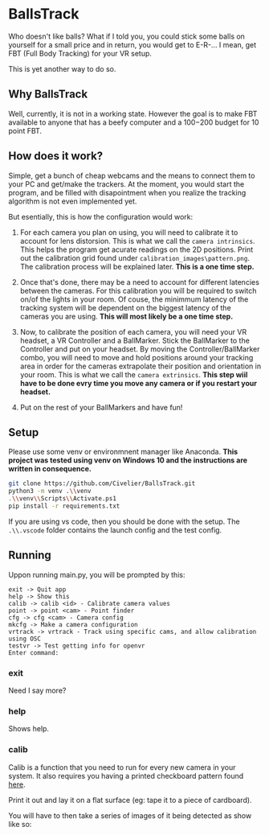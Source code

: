 # BallsTrack
Who doesn't like balls?
What if I told you, you could stick some balls on yourself for a small price and in return, you would get to E-R-...
I mean, get FBT (Full Body Tracking) for your VR setup.

This is yet another way to do so.

## Why BallsTrack
Well, currently, it is not in a working state. However the goal is to make FBT available to anyone that has a beefy computer and a 100$-200$ budget for 10 point FBT.

## How does it work?
Simple, get a bunch of cheap webcams and the means to connect them to your PC and get/make the trackers. At the moment, you would start the program, and be filled with disapointment when you realize the tracking algorithm is not even implemented yet.

But esentially, this is how the configuration would work:

1. For each camera you plan on using, you will need to calibrate it to account for lens distorsion. This is what we call the `camera intrinsics`. This helps the program get acurate readings on the 2D positions. Print out the calibration grid found under `calibration_images\pattern.png`. The calibration process will be explained later. **This is a one time step.**

2. Once that's done, there may be a need to account for different latencies between the cameras. For this calibration you will be required to switch on/of the lights in your room. Of couse, the minimmum latency of the tracking system will be dependent on the biggest latency of the cameras you are using. **This will most likely be a one time step.**

3. Now, to calibrate the position of each camera, you will need your VR headset, a VR Controller and a BallMarker. Stick the BallMarker to the Controller and put on your headset. By moving the Controller/BallMarker combo, you will need to move and hold positions around your tracking area in order for the cameras extrapolate their position and orientation in your room. This is what we call the `camera extrinsics`. **This step wiil have to be done evry time you move any camera or if you restart your headset.**

4. Put on the rest of your BallMarkers and have fun!


## Setup
Please use some venv or environmnent manager like Anaconda.
**This project was tested using venv on Windows 10 and the instructions are written in consequence.**
```sh
git clone https://github.com/Civelier/BallsTrack.git
python3 -m venv .\\venv
.\\venv\\Scripts\\Activate.ps1
pip install -r requirements.txt
```

If you are using vs code, then you should be done with the setup. The `.\\.vscode` folder contains the launch config and the test config.

## Running
Uppon running main.py, you will be prompted by this:
```
exit -> Quit app
help -> Show this
calib -> calib <id> - Calibrate camera values
point -> point <cam> - Point finder
cfg -> cfg <cam> - Camera config
mkcfg -> Make a camera configuration
vrtrack -> vrtrack - Track using specific cams, and allow calibration using OSC
testvr -> Test getting info for openvr
Enter command:
```

### exit
Need I say more?

### help
Shows help.

### calib
Calib is a function that you need to run for every new camera in your system. It also requires you having a printed checkboard pattern found [here](https://github.com/Civelier/BallsTrack/blob/master/calibration_images/pattern.png).

Print it out and lay it on a flat surface (eg: tape it to a piece of cardboard). 

You will have to then take a series of images of it being detected as show like so: